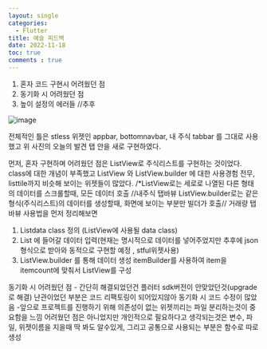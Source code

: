 ```yaml
---
layout: single
categories:
  - Flutter
title: 예슬 피드백
date: 2022-11-18
toc: true
comments : true
---
```



1. 혼자 코드 구현시 어려웠던 점
2. 동기화 시 어려웠던 점
3. 높이 설정의 에러들 //추후

![image](https://user-images.githubusercontent.com/108365477/202861005-766a0154-5cea-425f-b890-0b510b9ad738.png)

전체적인 틀은 stless 위젯인 appbar, bottomnavbar, 내 주식 tabbar 를 그대로 사용했고
위 사진의 오늘의 발견 탭 안을 새로 구현하였다.

먼저, 혼자 구현하며 어려웠던 점은 ListView로 주식리스트를 구현하는 것이었다.
class에 대한 개념이 부족했고 ListView 와 ListView.builder 에 대한 사용경험 전무, listtile까지
비슷해 보이는 위젯들이 많았다.
/*ListView로는 세로로 나열된 다른 형태의 데이터를 스크롤할때, 모든 데이터 호출 //내주식 탭바뷰
ListView.builder로는 같은형식(주식리스트)의 데이터를 생성할때, 화면에 보이는 부분만 빌더가 호출// 거래량 탭바뷰
사용법을 먼저 정리해보면

1. Listdata class 정의 (ListView에 사용될 data class)
2.  List<Widget> 에 들어갈 데이터 입력(현재는 명시적으로 데이터를 넣어주었지만 
  추후에 json형식으로 받아와 동적으로 구현할 예정 , stful위젯사용)
3. ListView.builder 를 통해 데이터 생성
  itemBuilder를 사용하여 item을 itemcount에 맞춰서 ListView를 구성
  
  
 동기화 시 어려웠던 점 - 간단히 해결되었던건 플러터 sdk버전이 안맞았던것(upgrade 로 해결)
  난관이었던 부분은 코드 리팩토링이 되어있지않아 동기화 시 코드 수정이 많았음
  -앞으로 프로젝트를 진행하기 위해 의존성이 없는 위젯끼리는 파일 분리하는것이 중요함을 느낌
  어려웠던 점은 아니었지만 개인적으로 필요하다고 생각되는것은 변수, 파일, 위젯이름을 지을때
  딱 봐도 알수있게, 그리고 공통으로 사용되는 부분은 함수로 따로 생성
  
